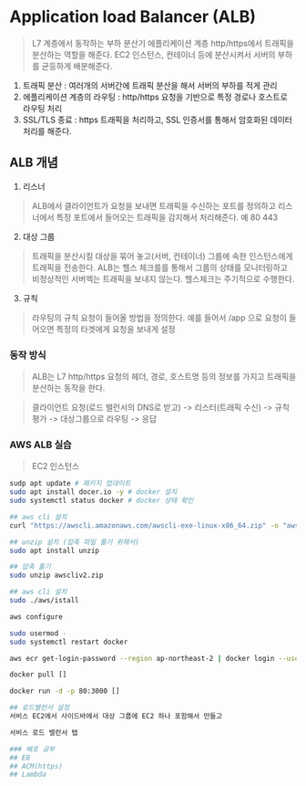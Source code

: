 # Application load Balancer (ALB)
> L7 계층에서 동작하는 부하 분산기 에플리케이션 계층 http/https에서 트래픽을 분산하는 역할을 해준다.
> EC2 인스턴스, 컨테이너 등에 분산시켜서 서버의 부하를 균등하게 배분해준다.

1. 트래픽 분산 : 여러개의 서버간에 트래픽 분산을 해서 서버의 부하를 적게 관리
2. 에플리케이션 계층의 라우팅 : http/https 요청을 기반으로 특정 경로나 호스트로 라우팅 처리
3. SSL/TLS 종료 : https 트래픽을 처리하고, SSL 인증서를 통해서 암호화된 데이터 처리를 해준다.

## ALB 개념

1. 리스너
> ALB에서 클라이언트가 요청을 보내면 트래픽을 수신하는 포트를 정의하고
> 리스너에서 특정 포트에서 들어오는 트래픽을 감지해서 처리해준다.
> 예 80 443

2. 대상 그룹
> 트래픽을 분산시킬 대상을 묶어 놓고(서버, 컨테이너)
> 그룹에 속한 인스턴스에게 트래픽을 전송한다.
> ALB는 헬스 체크를를 통해서 그룹의 상태를 모니터링하고 비정상적인 서버엑는 트래픽을 보내지 않는다. 헬스체크는 주기적으로 수행한다.

3. 규칙
> 라우팅의 규칙 요청이 들어올 방법을 정의한다.
> 예를 들어서 /app 으로 요청이 들어오면 특정의 타겟에게 요청을 보내게 설정

### 동작 방식
> ALB는 L7 http/https 요청의 헤더, 경로, 호스트명 등의 정보를 가지고 트래픽을 분산하는 동작을 한다.

> 클라이언트 요청(로드 밸런서의 DNS로 받고) -> 리스터(트래픽 수신) -> 규칙 평가 -> 대상그룹으로 라우팅 -> 응답


### AWS  ALB 실습 

> EC2 인스턴스

```sh
sudp apt update # 패키지 업데이트
sudo apt install docer.io -y # docker 설치
sudo systemctl status docker # docker 상태 확인

## aws cli 설치
curl "https://awscli.amazonaws.com/awscli-exe-linux-x86_64.zip" -o "awscliv2.zip"

## unzip 설치 (압축 파일 풀기 위해서)
sudo apt install unzip

## 압축 풀기
sudo unzip awscliv2.zip

## aws cli 설치
sudo ./aws/istall

aws configure

sudo usermod -
sudo systemctl restart docker

aws ecr get-login-password --region ap-northeast-2 | docker login --username AWS --password-stdin []

docker pull []

docker run -d -p 80:3000 []

## 로드밸런서 설정
서비스 EC2에서 사이드바에서 대상 그룹에 EC2 하나 포함해서 만들고

서비스 로드 밸런서 탭

### 배포 공부
## EB
## ACM(https)
## Lambda
```